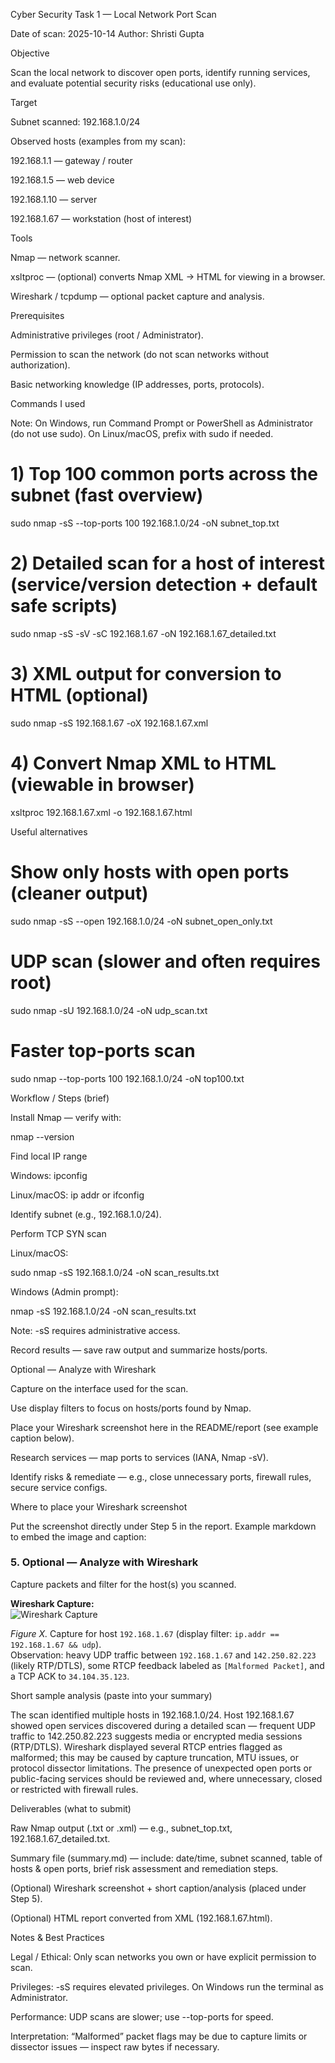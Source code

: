 Cyber Security Task 1 — Local Network Port Scan

Date of scan: 2025-10-14
Author: Shristi Gupta

Objective

Scan the local network to discover open ports, identify running services, and evaluate potential security risks (educational use only).

Target

Subnet scanned: 192.168.1.0/24

Observed hosts (examples from my scan):

192.168.1.1 — gateway / router

192.168.1.5 — web device

192.168.1.10 — server

192.168.1.67 — workstation (host of interest)

Tools

Nmap — network scanner.

xsltproc — (optional) converts Nmap XML → HTML for viewing in a browser.

Wireshark / tcpdump — optional packet capture and analysis.

Prerequisites

Administrative privileges (root / Administrator).

Permission to scan the network (do not scan networks without authorization).

Basic networking knowledge (IP addresses, ports, protocols).

Commands I used

Note: On Windows, run Command Prompt or PowerShell as Administrator (do not use sudo). On Linux/macOS, prefix with sudo if needed.

# 1) Top 100 common ports across the subnet (fast overview)
sudo nmap -sS --top-ports 100 192.168.1.0/24 -oN subnet_top.txt

# 2) Detailed scan for a host of interest (service/version detection + default safe scripts)
sudo nmap -sS -sV -sC 192.168.1.67 -oN 192.168.1.67_detailed.txt

# 3) XML output for conversion to HTML (optional)
sudo nmap -sS 192.168.1.67 -oX 192.168.1.67.xml

# 4) Convert Nmap XML to HTML (viewable in browser)
xsltproc 192.168.1.67.xml -o 192.168.1.67.html


Useful alternatives

# Show only hosts with open ports (cleaner output)
sudo nmap -sS --open 192.168.1.0/24 -oN subnet_open_only.txt

# UDP scan (slower and often requires root)
sudo nmap -sU 192.168.1.0/24 -oN udp_scan.txt

# Faster top-ports scan
sudo nmap --top-ports 100 192.168.1.0/24 -oN top100.txt

Workflow / Steps (brief)

Install Nmap — verify with:

nmap --version


Find local IP range

Windows: ipconfig

Linux/macOS: ip addr or ifconfig

Identify subnet (e.g., 192.168.1.0/24).

Perform TCP SYN scan

Linux/macOS:

sudo nmap -sS 192.168.1.0/24 -oN scan_results.txt


Windows (Admin prompt):

nmap -sS 192.168.1.0/24 -oN scan_results.txt


Note: -sS requires administrative access.

Record results — save raw output and summarize hosts/ports.

Optional — Analyze with Wireshark

Capture on the interface used for the scan.

Use display filters to focus on hosts/ports found by Nmap.

Place your Wireshark screenshot here in the README/report (see example caption below).

Research services — map ports to services (IANA, Nmap -sV).

Identify risks & remediate — e.g., close unnecessary ports, firewall rules, secure service configs.

Where to place your Wireshark screenshot

Put the screenshot directly under Step 5 in the report. Example markdown to embed the image and caption:

### 5. Optional — Analyze with Wireshark

Capture packets and filter for the host(s) you scanned.

**Wireshark Capture:**  
![Wireshark Capture](path/to/your_screenshot.png)

*Figure X.* Capture for host `192.168.1.67` (display filter: `ip.addr == 192.168.1.67 && udp`).  
Observation: heavy UDP traffic between `192.168.1.67` and `142.250.82.223` (likely RTP/DTLS), some RTCP feedback labeled as `[Malformed Packet]`, and a TCP ACK to `34.104.35.123`.

Short sample analysis (paste into your summary)

The scan identified multiple hosts in 192.168.1.0/24. Host 192.168.1.67 showed open services discovered during a detailed scan — frequent UDP traffic to 142.250.82.223 suggests media or encrypted media sessions (RTP/DTLS). Wireshark displayed several RTCP entries flagged as malformed; this may be caused by capture truncation, MTU issues, or protocol dissector limitations. The presence of unexpected open ports or public-facing services should be reviewed and, where unnecessary, closed or restricted with firewall rules.

Deliverables (what to submit)

Raw Nmap output (.txt or .xml) — e.g., subnet_top.txt, 192.168.1.67_detailed.txt.

Summary file (summary.md) — include: date/time, subnet scanned, table of hosts & open ports, brief risk assessment and remediation steps.

(Optional) Wireshark screenshot + short caption/analysis (placed under Step 5).

(Optional) HTML report converted from XML (192.168.1.67.html).

Notes & Best Practices

Legal / Ethical: Only scan networks you own or have explicit permission to scan.

Privileges: -sS requires elevated privileges. On Windows run the terminal as Administrator.

Performance: UDP scans are slower; use --top-ports for speed.

Interpretation: “Malformed” packet flags may be due to capture limits or dissector issues — inspect raw bytes if necessary.
